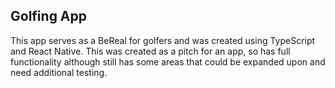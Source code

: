 ## Golfing App

This app serves as a BeReal for golfers and was created using TypeScript and React Native. This was created as a pitch for an app, so has full functionality although still has some areas that could be expanded upon and need additional testing. 
